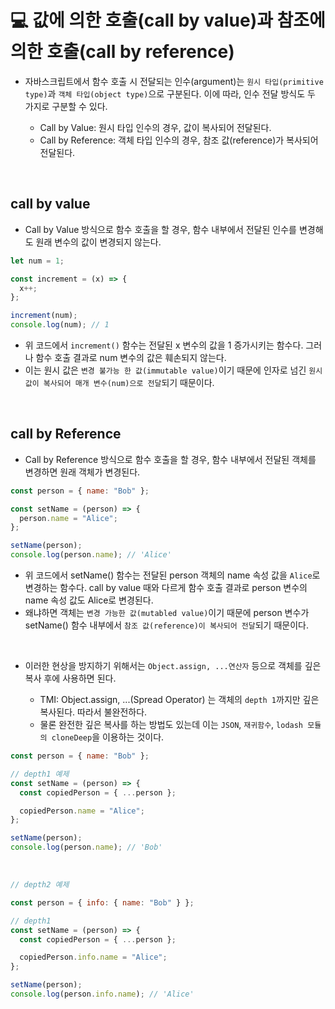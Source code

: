 # 💻 값에 의한 호출(call by value)과 참조에 의한 호출(call by reference)

- 자바스크립트에서 함수 호출 시 전달되는 인수(argument)는 `원시 타입(primitive type)`과 `객체 타입(object type)`으로 구분된다. 이에 따라, 인수 전달 방식도 두 가지로 구분할 수 있다.


  - Call by Value: 원시 타입 인수의 경우, 값이 복사되어 전달된다.
  - Call by Reference: 객체 타입 인수의 경우, 참조 값(reference)가 복사되어 전달된다.

<br />

## call by value

- Call by Value 방식으로 함수 호출을 할 경우, 함수 내부에서 전달된 인수를 변경해도 원래 변수의 값이 변경되지 않는다.

```js
let num = 1;

const increment = (x) => {
  x++;
};

increment(num);
console.log(num); // 1
```

- 위 코드에서 `increment()` 함수는 전달된 x 변수의 값을 1 증가시키는 함수다. 그러나 함수 호출 결과로 num 변수의 값은 훼손되지 않는다.
- 이는 원시 값은 `변경 불가능 한 값(immutable value)`이기 때문에 인자로 넘긴 `원시 값이 복사되어 매개 변수(num)으로 전달`되기 때문이다.

<br />

## call by Reference

- Call by Reference 방식으로 함수 호출을 할 경우, 함수 내부에서 전달된 객체를 변경하면 원래 객체가 변경된다.

```js
const person = { name: "Bob" };

const setName = (person) => {
  person.name = "Alice";
};

setName(person);
console.log(person.name); // 'Alice'
```

- 위 코드에서 setName() 함수는 전달된 person 객체의 name 속성 값을 `Alice`로 변경하는 함수다. call by value 때와 다르게 함수 호출 결과로 person 변수의 name 속성 값도 Alice로 변경된다.
- 왜냐하면 객체는 `변경 가능한 값(mutabled value)`이기 때문에 person 변수가 setName() 함수 내부에서 `참조 값(reference)이 복사되어 전달`되기 때문이다.

<br />

- 이러한 현상을 방지하기 위해서는 `Object.assign, ...연산자` 등으로 객체를 깊은 복사 후에 사용하면 된다.


  - TMI: Object.assign, ...(Spread Operator) 는 객체의 `depth 1`까지만 깊은 복사된다. 따라서 불완전하다.
  - 물론 완전한 깊은 복사를 하는 방법도 있는데 이는 `JSON`, `재귀함수`, `lodash 모듈의 cloneDeep`을 이용하는 것이다.

```js
const person = { name: "Bob" };

// depth1 예제
const setName = (person) => {
  const copiedPerson = { ...person };

  copiedPerson.name = "Alice";
};

setName(person);
console.log(person.name); // 'Bob'
```

<br />

```js
// depth2 예제

const person = { info: { name: "Bob" } };

// depth1
const setName = (person) => {
  const copiedPerson = { ...person };

  copiedPerson.info.name = "Alice";
};

setName(person);
console.log(person.info.name); // 'Alice'
```

<br />
